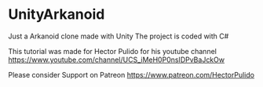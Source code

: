 # UnityArkanoid

Just a Arkanoid clone made with Unity 
The project is coded with C#

This tutorial was made for Hector Pulido for his youtube channel 
https://www.youtube.com/channel/UCS_iMeH0P0nsIDPvBaJckOw

Please consider Support on Patreon 
https://www.patreon.com/HectorPulido
